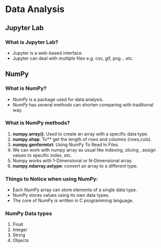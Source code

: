 # Data Analysis

## Jupyter Lab
### What is Jupyter Lab?
  - Jupyter is a web-based interface.
  - Jupyter can deal with multiple files e.g. csv, gif, png .. etc.


## NumPy

### What is NumPy?
  - _NumPy_ is a package used for data analysis.
  - _NumPy_ has several methods can shorten comparing with traditional way. 

### What is NumPy methods?
  1. **numpy.array()**: Used to create an array with a specific data type. 
  2. **numpy.shap**: To** get the length of rows and columns (rows,cols).
  3. **numpy.genformtxt**: Using NumPy To Read In Files.
  4. We can work with numpy array as usual like indexing, slicing , assign values to specific index, etc.
  5. Numpy works with 1-Dimensional or N-Dimensional array.
  6.  **numpy.ndarray.astype**:  convert an array to a different type.


### Things to Notice when using NumPy:
  - Each NumPy array can store elements of a single data type.
  - NumPy stores values using its own data types.
  - The core of NumPy is written in C programming language.

### NumPy Data types
  1. Float
  2. Integer
  3. String
  4. Objects
